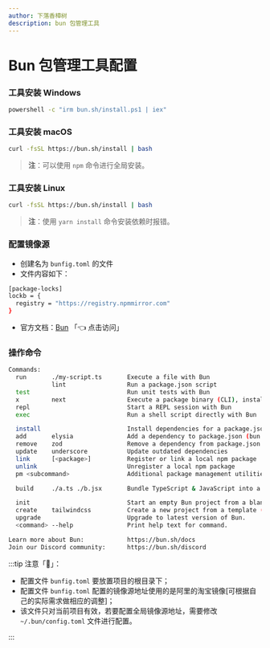 ```yaml
---
author: 下落香樟树
description: bun 包管理工具
---
```


# Bun 包管理工具配置

### 工具安装 Windows

```bash title="安装命令"
powershell -c "irm bun.sh/install.ps1 | iex"
```

### 工具安装 macOS

```bash title="安装命令"
curl -fsSL https://bun.sh/install | bash
```

> **注**：可以使用 `npm` 命令进行全局安装。

### 工具安装 Linux

```bash title="安装命令"
curl -fsSL https://bun.sh/install | bash
```

> **注**：使用 `yarn install` 命令安装依赖时报错。

### 配置镜像源

- 创建名为 `bunfig.toml` 的文件
- 文件内容如下：

```bash title="bunfig.toml 文件配置"
[package-locks]
lockb = {
  registry = "https://registry.npmmirror.com"
}
```

- 官方文档：[Bun](https://bun.sh/) 「👈 点击访问」

### 操作命令

```bash title="bun 相关命令"
Commands:
  run       ./my-script.ts       Execute a file with Bun
            lint                 Run a package.json script
  test                           Run unit tests with Bun
  x         next                 Execute a package binary (CLI), installing if needed (bunx)
  repl                           Start a REPL session with Bun
  exec                           Run a shell script directly with Bun

  install                        Install dependencies for a package.json (bun i)
  add       elysia               Add a dependency to package.json (bun a)
  remove    zod                  Remove a dependency from package.json (bun rm)
  update    underscore           Update outdated dependencies
  link      [<package>]          Register or link a local npm package
  unlink                         Unregister a local npm package
  pm <subcommand>                Additional package management utilities

  build     ./a.ts ./b.jsx       Bundle TypeScript & JavaScript into a single file

  init                           Start an empty Bun project from a blank template
  create    tailwindcss          Create a new project from a template (bun c)
  upgrade                        Upgrade to latest version of Bun.
  <command> --help               Print help text for command.

Learn more about Bun:            https://bun.sh/docs
Join our Discord community:      https://bun.sh/discord
```

:::tip 注意「🔔」：

- 配置文件 `bunfig.toml` 要放置项目的根目录下；
- 配置文件 `bunfig.toml` 配置的镜像源地址使用的是阿里的淘宝镜像[可根据自己的实际需求做相应的调整]；
- 该文件只对当前项目有效，若要配置全局镜像源地址，需要修改 `~/.bun/config.toml` 文件进行配置。

:::
